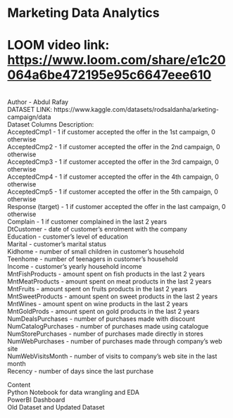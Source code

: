 # Marketing Data Analytics
# LOOM video link: https://www.loom.com/share/e1c20064a6be472195e95c6647eee610
<br>
Author - Abdul Rafay
<br>
DATASET LINK: https://www.kaggle.com/datasets/rodsaldanha/arketing-campaign/data
<br>
Dataset Columns Description:
<br>
AcceptedCmp1 - 1 if customer accepted the offer in the 1st campaign, 0 otherwise
<br>
AcceptedCmp2 - 1 if customer accepted the offer in the 2nd campaign, 0 otherwise
<br>
AcceptedCmp3 - 1 if customer accepted the offer in the 3rd campaign, 0 otherwise
<br>
AcceptedCmp4 - 1 if customer accepted the offer in the 4th campaign, 0 otherwise
<br>
AcceptedCmp5 - 1 if customer accepted the offer in the 5th campaign, 0 otherwise
<br>
Response (target) - 1 if customer accepted the offer in the last campaign, 0 otherwise
<br>
Complain - 1 if customer complained in the last 2 years
<br>
DtCustomer - date of customer’s enrolment with the company
<br>
Education - customer’s level of education
<br>
Marital - customer’s marital status
<br>
Kidhome - number of small children in customer’s household
<br>
Teenhome - number of teenagers in customer’s household
<br>
Income - customer’s yearly household income
<br>
MntFishProducts - amount spent on fish products in the last 2 years
<br>
MntMeatProducts - amount spent on meat products in the last 2 years
<br>
MntFruits - amount spent on fruits products in the last 2 years
<br>
MntSweetProducts - amount spent on sweet products in the last 2 years
<br>
MntWines - amount spent on wine products in the last 2 years
<br>
MntGoldProds - amount spent on gold products in the last 2 years
<br>
NumDealsPurchases - number of purchases made with discount
<br>
NumCatalogPurchases - number of purchases made using catalogue
<br>
NumStorePurchases - number of purchases made directly in stores
<br>
NumWebPurchases - number of purchases made through company’s web site
<br>
NumWebVisitsMonth - number of visits to company’s web site in the last month
<br>
Recency - number of days since the last purchase

Content
<br>
Python Notebook for data wrangling and EDA
<br>
PowerBI Dashboard
<br>
Old Dataset and Updated Dataset
